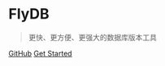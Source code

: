 [//]: # (![logo]&#40;_media/icon.svg&#41;)

# FlyDB

> 更快、更方便、更强大的数据库版本工具

[GitHub](https://github.com/docsifyjs/docsify/)
[Get Started](#flydb)
